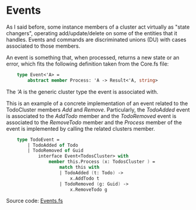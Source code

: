# Events

As I said before, some instance members of a cluster act virtually as "state changers", operating add/update/delete on some of the entities that it handles.
Events and commands are  discriminated unions (DU) with cases associated to those members.

An event is something that, when processed, returns a new state or an error, which fits the following definition taken from the Core.fs file:

```FSharp
    type Event<'A> =
        abstract member Process: 'A -> Result<'A, string>
```
The _'A_ is the generic cluster type the event is associated with.

This is an example of a concrete implementation of an event related to the TodoCluster members _Add_ and _Remove_.
Particularly, the _TodoAdded_ event is associated to the _AddTodo_ member and the _TodoRemoved_ event is associated to the _RemoveTodo_ member and the _Process_ member of the event is implemented by calling the related clusters member.

```Fsharp
    type TodoEvent =
        | TodoAdded of Todo
        | TodoRemoved of Guid
            interface Event<TodosCluster> with
                member this.Process (x: TodosCluster ) =
                    match this with
                    | TodoAdded (t: Todo) -> 
                        x.AddTodo t
                    | TodoRemoved (g: Guid) -> 
                        x.RemoveTodo g

```

Source code:  [Events.fs](https://github.com/tonyx/Sharpino/blob/main/Sharpino.Sample/aggregates/Todos/Events.fs)

